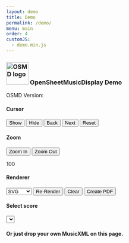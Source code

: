 ```yaml
---
layout: demo
title: Demo
permalink: /demo/
menu: main
order: 4
customJS:
  - demo.min.js
---
```


<!-- ## MusicXML input
OSMD can display [MusicXML][0] in both `.xml` and `.mxl` containers. On this demo page, you can either choose from the list of music below or just drop your own MusicXML on this page.

## Renderer
You can select the rendering strategy, by choosing either the Canvas option, or the SVG one.

## Zoom level
You control the zoom level of the music sheet displayed. Right now, OSMD is rendering the music piece at <span id="zoom-str">100</span>% on <span id="size-str">0</span>px width.

## Cursor
OSMD is able to display a simple cursor. You can control the visibility of the cursor and navigate through the piece using the following controls. You can also use the right arrow key to step through the piece. -->

<h3 class="centered" id="header"> <img alt="OSMD logo" src="https://opensheetmusicdisplay.org/wp-content/uploads/sites/2/2021/02/OSMD_logo_box.svg" height="60"/> OpenSheetMusicDisplay Demo </h3>
<div id="versionDiv" class="version-div centered">OSMD Version: </div>
<!-- version inserted in js -->
<div class="button group">
  <div class="control-container">
    <h4 class="centered">Cursor</h4>
    <input type="button" value="Show" id="show-cursor-btn" class="btn btn-demo"/>
    <input type="button" value="Hide" id="hide-cursor-btn" class="btn btn-demo"/>
    <input type="button" value="Back" id="previous-cursor-btn" class="btn btn-demo"/>
    <input type="button" value="Next" id="next-cursor-btn" class="btn btn-demo"/>
    <input type="button" value="Reset" id="reset-cursor-btn" class="btn btn-demo"/>
  </div>
  <div class="control-container">
    <h4 class="centered">Zoom</h4>
    <input type="button" value="Zoom In" id="zoom-in-btn" class="btn btn-demo"/>
    <input type="button" value="Zoom Out" id="zoom-out-btn" class="btn btn-demo"/>
    <p id="zoom-str">100</p>
  </div>
  <div class="control-container">
    <h4 class="centered">Renderer</h4>
    <select id="backend-select" class="btn btn-demo" value="svg">
        <option value="svg">SVG</option>
        <option value="canvas">Canvas</option>>
    </select>
    <input type="button" value="Re-Render" id="debug-re-render-btn" class="btn btn-demo"/>
    <input type="button" value="Clear" id="debug-clear-btn" class="btn btn-demo"/>
    <input type="button" value="Create PDF" id="print-pdf-btn" class="btn btn-demo"/>
  </div>
  <div class="control-container">
    <h4 class="centered">Select score</h4>
    <select id="selectSample" class="btn btn-demo"></select>
    <h4 class="centered">Or just drop your own MusicXML on this page.</h4>
  </div>
</div>
<div id="error-tr" class="error-container">
  <div id="error-td"></div>
</div>
<div class="demo-canvas" id="osmd-demo-canvas"></div>

[0]: https://www.musicxml.com/
